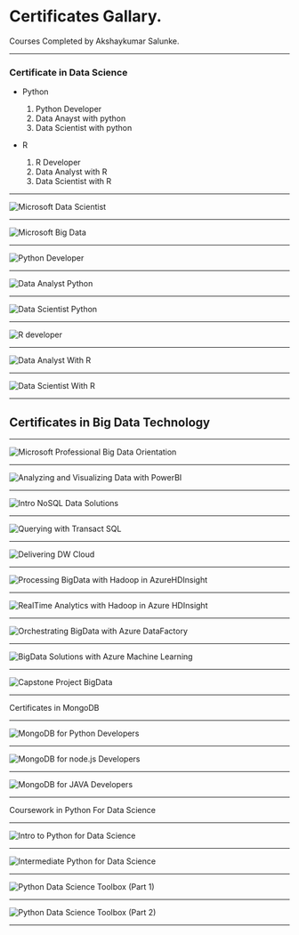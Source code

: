 # Certificates Gallary.

Courses Completed by Akshaykumar Salunke.

---

### Certificate in Data Science

- Python
  1. Python Developer
  2. Data Anayst with python
  3. Data Scientist with python

- R
  1. R Developer
  2. Data Analyst with R
  3. Data Scientist with R

---

![Microsoft Data Scientist](certImg/micr_data_scientist.png)

---

![Microsoft Big Data](certImg/micr_big_data.PNG)

---

![Python Developer](certImg/python_develpoer.png)

---

![Data Analyst Python](certImg/data_analyst_python.png)

---

![Data Scientist Python](certImg/datascientist_python.png)

---

![R developer](certImg/rdeveloper.png)

---

![Data Analyst With R](certImg/dataAnalystWithR.PNG)

---

![Data Scientist With R](certImg/DataScientistWithR.PNG)

---

## Certificates in Big Data Technology

---

![Microsoft Professional Big Data Orientation](certImg/1_bd_orientation.PNG)

---

![Analyzing and Visualizing Data with PowerBI](certImg/2_AnalyzingandVisualizingDatawithPowerBI.PNG)

---

![Intro NoSQL Data Solutions](certImg/3_bd_Intro_NoSQL_Data_Solutions.PNG)

---

![Querying with Transact SQL](certImg/4_QueryingwithTransact_SQL.PNG)

---

![Delivering DW Cloud](certImg/5_bd_Delivering_DW_Cloud.PNG)

---

![Processing BigData with Hadoop in AzureHDInsight](certImg/6_ProcessingBigDatawithHadoopinAzureHDInsight.PNG)

---

![RealTime Analytics with Hadoop in Azure HDInsight](certImg/7_RealTimeAnalyticswithHadoopinAzureHDInsight.PNG)

---

![Orchestrating BigData with Azure DataFactory](certImg/8_OrchestratingBigDatawithAzureDataFactory.PNG)

---

![BigData Solutions with Azure Machine Learning](certImg/9_BigDataSolutionswithAzureMachineLearning.PNG)

---

![Capstone Project BigData](certImg/10_CapstoneBigData.PNG)

---

Certificates in MongoDB

---

![MongoDB for Python Developers](certImg/mogo_for_developers.PNG)

---

![MongoDB for node.js Developers](certImg/mogo_for_nodejs_developers.PNG)

---

![MongoDB for JAVA Developers](certImg/mogo_for_java_developers.PNG)

---

Coursework in Python For Data Science

---

![Intro to Python for Data Science](certImg/DC_1_intro_python.PNG)

---

![Intermediate Python for Data Science](certImg/DC_2_intermediate_python_1.PNG)

---

![Python Data Science Toolbox (Part 1)](certImg/DC_3_dataScienceToolBox_1.PNG)

---

![Python Data Science Toolbox (Part 2)](certImg/DC_3_dataScienceToolBox_2.PNG)

---
